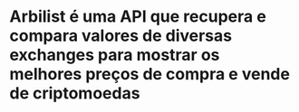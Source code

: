 # <h1>Arbilist é uma API que recupera e compara valores de diversas exchanges para mostrar os melhores preços de compra e vende de criptomoedas</h1> 
